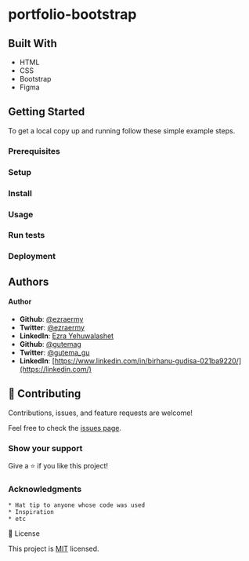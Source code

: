 # portfolio-bootstrap

## Built With

   * HTML
   * CSS
   * Bootstrap
   * Figma

## Getting Started

To get a local copy up and running follow these simple example steps.
### Prerequisites
### Setup
### Install
### Usage
### Run tests
### Deployment
## Authors

#### Author

   * **Github**: [@ezraermy](https://github.com/)
   * **Twitter**: [@ezraermy](https://twitter.com/)
   * **LinkedIn**: [Ezra Yehuwalashet](https://linkedin.com/)
   * **Github**: [@gutemag](https://github.com/)
   * **Twitter**: [@gutema_gu](https://twitter.com/)
   * **LinkedIn**: [https://www.linkedin.com/in/birhanu-gudisa-021ba9220/](https://linkedin.com/)
   
   



## :handshake: Contributing

Contributions, issues, and feature requests are welcome!

Feel free to check the [issues page](https://github.com/microverseinc/readme-template/issues).
### Show your support

Give a ⭐ if you like this project!
### Acknowledgments

    * Hat tip to anyone whose code was used
    * Inspiration
    * etc

📝 License

This project is [MIT](https://github.com/microverseinc/readme-template/blob/master/LICENSE) licensed.